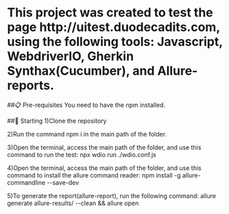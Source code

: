 <h1>This project was created to test the page http://uitest.duodecadits.com, using the following tools: Javascript, WebdriverIO, Gherkin Synthax(Cucumber), and Allure-reports.</h1>


##📋 Pre-requisites
You need to have the npm installed.

##🚀 Starting
1)Clone the repository

2)Run the command npm i in the main path of the folder.

3)Open the terminal, access the main path of the folder, and use this command to run the test: npx wdio run ./wdio.conf.js

4)Open the terminal, access the main path of the folder, and use this command to install the allure command reader: npm install -g allure-commandline --save-dev

5)To generate the report(allure-report), run the following command: allure generate allure-results/ --clean && allure open
